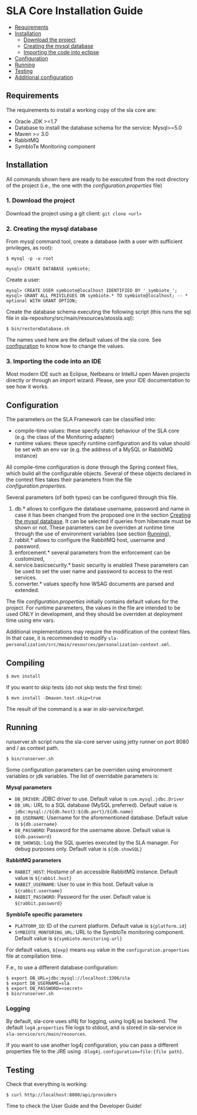 # SLA Core Installation Guide #

* [Requirements](#requirements)
* [Installation](#installation)
	* [Download the project](#download)
	* [Creating the mysql database](#database)
	* [Importing the code into eclipse](#importeclipse)
* [Configuration](#configuration)
* [Running](#running)
* [Testing](#testing)
* [Additional configuration](#advancedconfig)

## <a name="requirements"> Requirements </a> ##

The requirements to install a working copy of the sla core are:

* Oracle JDK >=1.7
* Database to install the database schema for the service: Mysql>=5.0
* Maven >= 3.0
* RabbitMQ
* SymbIoTe Monitoring component

## <a name="installation"> Installation </a> ##

All commands shown here are ready to be executed from the 
root directory of the project (i.e., the one with the 
_configuration.properties_ file) 

### 1. <a name="download"> Download the project </a> ###

Download the project using a git client: `git clone <url>`

### 2. <a name="database"> Creating the mysql database </a> ###

From mysql command tool, create a database (with a user with sufficient 
privileges, as root):

	$ mysql -p -u root 
	
	mysql> CREATE DATABASE symbiote;

Create a user:

	mysql> CREATE USER symbiote@localhost IDENTIFIED BY '_symbiote_';
	mysql> GRANT ALL PRIVILEGES ON symbiote.* TO symbiote@localhost; -- * optional WITH GRANT OPTION;

Create the database schema executing the following script (this runs the sql file in sla-repository/src/main/resources/atossla.sql):

	$ bin/restoreDatabase.sh

The names used here are the default values of the sla core. See 
[configuration](#configuration) to know how to change the values.

### 3. <a name="importide"> Importing the code into an IDE </a> ###

Most modern IDE such as Eclipse, Netbeans or IntelliJ open Maven projects directly or through an import wizard. Please, see your IDE documentation to see how it works.

## <a name="configuration"> Configuration </a> ##

The parameters on the SLA Framework can be classified into:
 
* compile-time values: these specify static behaviour of the SLA core 
  (e.g. the class of the Monitoring adapter)
* runtime values: these specify runtime configuration and its value should be set 
  with an env var (e.g. the address of a MySQL or RabbitMQ instance)

All compile-time configuration is done through the Spring context files, which build
all the configurable objects. Several of these objects declared in the context files 
takes their parameters from the file _configuration.properties_. 

Several parameters (of both types) can be configured through this file.

1. db.\* allows to configure the database username, password and name in case it has been changed from the proposed 
   one in the section [Creating the mysql database](#database). It can be selected if queries from hibernate must be 
   shown or not. These parameters can be overriden at runtime time through the use of environment variables 
   (see section [Running](#running)),
1. rabbit.\* allows to configure the RabbitMQ host, username and password.
1. enforcement.\* several parameters from the enforcement can be customized,
1. service.basicsecurity.\* basic security is enabled
   These parameters can be used to set the user name and password to access to the rest services.
1. converter.\* values specify how WSAG documents are parsed and extended.

The file _configuration.properties_ initially contains default values for the project.
For runtime parameters, the values in the file are intended to be used ONLY in development, and
they should be overriden at deployment time using env vars.

Additional implementations may require the modification of the context files. In that case, it is 
recommended to modify `sla-personalization/src/main/resources/personalization-context.xml`.

## <a name="compiling"> Compiling </a> ##
	
	$ mvn install
	
If you want to skip tests (do not skip tests the first time):
	
	$ mvn install -Dmaven.test.skip=true
	
The result of the command is a war in _sla-service/target_.

## <a name="running"> Running </a> ##

runserver.sh script runs the sla-core server using jetty runner on port 8080 and / as context path.

	$ bin/runserver.sh
	
Some configuration parameters can be overriden using environment variables or jdk variables. The list of
overridable parameters is:

**Mysql parameters**

* `DB_DRIVER`: JDBC driver to use. Default value is `com.mysql.jdbc.Driver`
* `DB_URL`: URL to a SQL database (MySQL preferred). Default value is `jdbc:mysql://${db.host}:${db.port}/${db.name}`
* `DB_USERNAME`: Username for the aforementioned database. Default value is `${db.username}`
* `DB_PASSWORD`: Password for the username above. Default value is `${db.password}`
* `DB_SHOWSQL`: Log the SQL queries executed by the SLA manager. For debug purposes only. Default value is `${db.showSQL}`

**RabbitMQ parameters**

* `RABBIT_HOST`: Hostame of an accessible RabbitMQ instance. Default value is `${rabbit.host}`
* `RABBIT_USERNAME`: User to use in this host. Default value is `${rabbit.username}`
* `RABBIT_PASSWORD`: Password for the user. Default value is `${rabbit.password}`

**SymbIoTe specific parameters**

* `PLATFORM_ID`: ID of the current platform. Default value is `${platform.id}`
* `SYMBIOTE_MONTORING_URL`: URL to the SymbIoTe monitoring component. Default value is `${symbiote.monitoring.url}`

For default values, `${exp}` means `exp` value in the `configuration.properties` file at compilation time.

F.e., to use a different database configuration:

	$ export DB_URL=jdbc:mysql://localhost:3306/sla
	$ export DB_USERNAME=sla
	$ export DB_PASSWORD=<secret>
	$ bin/runserver.sh 

### <a name="logging"> Logging </a> ###

By default, sla-core uses slf4j for logging, using log4j as backend.
The default `log4.properties` file logs to stdout, and is stored in sla-service in 
`sla-service/src/main/resources`.

If you want to use another log4j configuration, you can pass a different properties file to the JRE using 
`-Dlog4j.configuration=file:{file path}`.


## <a name="testing"> Testing </a> ##

Check that everything is working:

	$ curl http://localhost:8080/api/providers

Time to check the User Guide and the Developer Guide!
